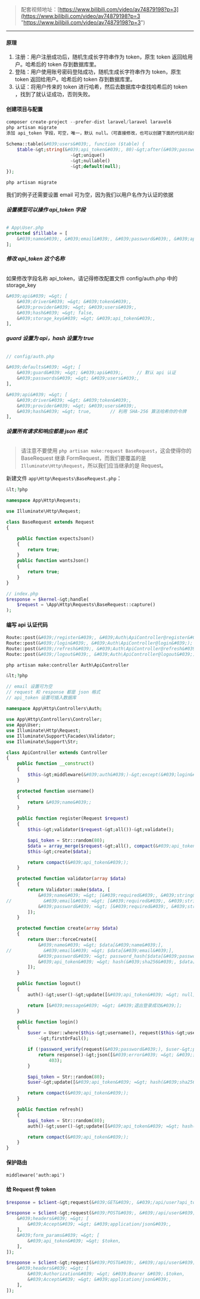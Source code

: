 > 配套视频地址：[https://www.bilibili.com/video/av74879198?p=3](https://www.bilibili.com/video/av74879198?p=3 "https://www.bilibili.com/video/av74879198?p=3")

---

#### **原理**

1. 注册：用户注册成功后，随机生成长字符串作为 token，原生 token 返回给用户。哈希后的 token 存到数据库里。
2. 登陆：用户使用账号密码登陆成功，随机生成长字符串作为 token，原生 token 返回给用户。哈希后的 token 存到数据库里。
3. 认证：将用户传来的 token 进行哈希，然后去数据库中查找哈希后的 token ，找到了就认证成功，否则失败。

#### **创建项目与配置**

```php
composer create-project --prefer-dist laravel/laravel laravel6
php artisan migrate
添加 api_token 字段，可空，唯一，默认 null。（可直接修改，也可以创建下面的代码片段然后迁移）
```

```php
Schema::table(&#039;users&#039;, function ($table) {
    $table-&gt;string(&#039;api_token&#039;, 80)-&gt;after(&#039;password&#039;)
                        -&gt;unique()
                        -&gt;nullable()
                        -&gt;default(null);
});

php artisan migrate
```

我们的例子还需要设置 email 可为空，因为我们以用户名作为认证的依据

###### **设置模型可以操作 api_token 字段**

```php
# App\User.php
protected $fillable = [
    &#039;name&#039;, &#039;email&#039;, &#039;password&#039;, &#039;api_token&#039;,
];
```

###### **修改 api_token 这个名称**

如果修改字段名称 api_token，请记得修改配置文件 config/auth.php 中的 storage_key

```php
&#039;api&#039; =&gt; [
    &#039;driver&#039; =&gt; &#039;token&#039;,
    &#039;provider&#039; =&gt; &#039;users&#039;,
    &#039;hash&#039; =&gt; false,
    &#039;storage_key&#039; =&gt; &#039;api_token&#039;,
],
```

###### **guard 设置为 api，hash 设置为 true**

```php
// config/auth.php

&#039;defaults&#039; =&gt; [
    &#039;guard&#039; =&gt; &#039;api&#039;,     // 默认 api 认证
    &#039;passwords&#039; =&gt; &#039;users&#039;,
],

&#039;api&#039; =&gt; [
    &#039;driver&#039; =&gt; &#039;token&#039;,
    &#039;provider&#039; =&gt; &#039;users&#039;,
    &#039;hash&#039; =&gt; true,       // 利用 SHA-256 算法哈希你的令牌
],
```

###### **设置所有请求和响应都是 json 格式**

> 请注意不要使用 `php artisan make:request BaseRequest`，这会使得你的 BaseRequest 继承 FormRequest，而我们要覆盖的是 `Illuminate\Http\Request`，所以我们应当继承的是 Request。

新建文件 `app\Http\Requests\BaseRequest.php`：
```php
&lt;?php

namespace App\Http\Requests;

use Illuminate\Http\Request;

class BaseRequest extends Request
{

    public function expectsJson()
    {
        return true;
    }
    public function wantsJson()
    {
        return true;
    }
}
```

```php
// index.php
$response = $kernel-&gt;handle(
    $request = \App\Http\Requests\BaseRequest::capture()
);
```

#### **编写 api 认证代码**

```php
Route::post(&#039;/register&#039;, &#039;Auth\ApiController@register&#039;);
Route::post(&#039;/login&#039;, &#039;Auth\ApiController@login&#039;);
Route::post(&#039;/refresh&#039;, &#039;Auth\ApiController@refresh&#039;);
Route::post(&#039;/logout&#039;, &#039;Auth\ApiController@logout&#039;);
```

`php artisan make:controller Auth\ApiController`

```php
&lt;?php

// email 设置可为空
// request 和 response 都是 json 格式
// api_token 设置可插入数据库    
    
namespace App\Http\Controllers\Auth;

use App\Http\Controllers\Controller;
use App\User;
use Illuminate\Http\Request;
use Illuminate\Support\Facades\Validator;
use Illuminate\Support\Str;

class ApiController extends Controller
{
    public function __construct()
    {
        $this-&gt;middleware(&#039;auth&#039;)-&gt;except(&#039;login&#039;, &#039;register&#039;);
    }

    protected function username()
    {
        return &#039;name&#039;;
    }

    public function register(Request $request)
    {
        $this-&gt;validator($request-&gt;all())-&gt;validate();

        $api_token = Str::random(80);
        $data = array_merge($request-&gt;all(), compact(&#039;api_token&#039;));
        $this-&gt;create($data);

        return compact(&#039;api_token&#039;);
    }

    protected function validator(array $data)
    {
        return Validator::make($data, [
            &#039;name&#039; =&gt; [&#039;required&#039;, &#039;string&#039;, &#039;max:255&#039;, &#039;unique:users&#039;,],
//            &#039;email&#039; =&gt; [&#039;required&#039;, &#039;string&#039;, &#039;email&#039;, &#039;max:255&#039;,],
            &#039;password&#039; =&gt; [&#039;required&#039;, &#039;string&#039;, &#039;min:8&#039;, &#039;confirmed&#039;],
        ]);
    }

    protected function create(array $data)
    {
        return User::forceCreate([
            &#039;name&#039; =&gt; $data[&#039;name&#039;],
//            &#039;email&#039; =&gt; $data[&#039;email&#039;],
            &#039;password&#039; =&gt; password_hash($data[&#039;password&#039;], PASSWORD_DEFAULT),
            &#039;api_token&#039; =&gt; hash(&#039;sha256&#039;, $data[&#039;api_token&#039;]),
        ]);
    }

    public function logout()
    {
        auth()-&gt;user()-&gt;update([&#039;api_token&#039; =&gt; null]);

        return [&#039;message&#039; =&gt; &#039;退出登录成功&#039;];
    }

    public function login()
    {
        $user = User::where($this-&gt;username(), request($this-&gt;username()))
            -&gt;firstOrFail();

        if (!password_verify(request(&#039;password&#039;), $user-&gt;password)) {
            return response()-&gt;json([&#039;error&#039; =&gt; &#039;抱歉，账号名或者密码错误！&#039;],
                403);
        }

        $api_token = Str::random(80);
        $user-&gt;update([&#039;api_token&#039; =&gt; hash(&#039;sha256&#039;, $api_token)]);

        return compact(&#039;api_token&#039;);
    }

    public function refresh()
    {
        $api_token = Str::random(80);
        auth()-&gt;user()-&gt;update([&#039;api_token&#039; =&gt; hash(&#039;sha256&#039;, $api_token)]);

        return compact(&#039;api_token&#039;);
    }
}
```

#### **保护路由**

`middleware('auth:api')`

#### **给 Request 传 token**

```php
$response = $client-&gt;request(&#039;GET&#039;, &#039;/api/user?api_token=&#039;.$token);

$response = $client-&gt;request(&#039;POST&#039;, &#039;/api/user&#039;, [
    &#039;headers&#039; =&gt; [
        &#039;Accept&#039; =&gt; &#039;application/json&#039;,
    ],
    &#039;form_params&#039; =&gt; [
        &#039;api_token&#039; =&gt; $token,
    ],
]);

$response = $client-&gt;request(&#039;POST&#039;, &#039;/api/user&#039;, [
    &#039;headers&#039; =&gt; [
        &#039;Authorization&#039; =&gt; &#039;Bearer &#039;.$token,
        &#039;Accept&#039; =&gt; &#039;application/json&#039;,
    ],
]);
```